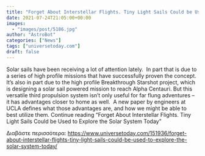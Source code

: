 ```yaml
---
title: "Forget About Interstellar Flights. Tiny Light Sails Could be Used to Explore the Solar System Today"
date: 2021-07-24T21:05:00+00:00
images:
  - "images/post/5186.jpg"
author: "AstroBot"
categories: ["News"]
tags: ["universetoday.com"]
draft: false
---
```


Solar sails have been receiving a lot of attention lately.  In part that is due to a series of high profile missions that have successfully proven the concept. It’s also in part due to the high profile Breakthrough Starshot project, which is designing a solar sail powered mission to reach Alpha Centauri. But this versatile third propulsion system isn’t only useful for far flung adventures – it has advantages closer to home as well.  A new paper by engineers at UCLA defines what those advantages are, and how we might be able to best utilize them. Continue reading “Forget About Interstellar Flights. Tiny Light Sails Could be Used to Explore the Solar System Today” 

Διαβάστε περισσότερα: https://www.universetoday.com/151936/forget-about-interstellar-flights-tiny-light-sails-could-be-used-to-explore-the-solar-system-today/
